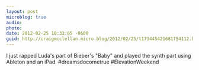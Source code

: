 ```yaml
---
layout: post
microblog: true
audio: 
photo: 
date: 2012-02-25 10:33:05 -0600
guid: http://craigmcclellan.micro.blog/2012/02/25/t173445421681754112.html
---
```

I just rapped Luda's part of Bieber's "Baby" and played the synth part using Ableton and an iPad. #dreamsdocometrue #ElevationWeekend

